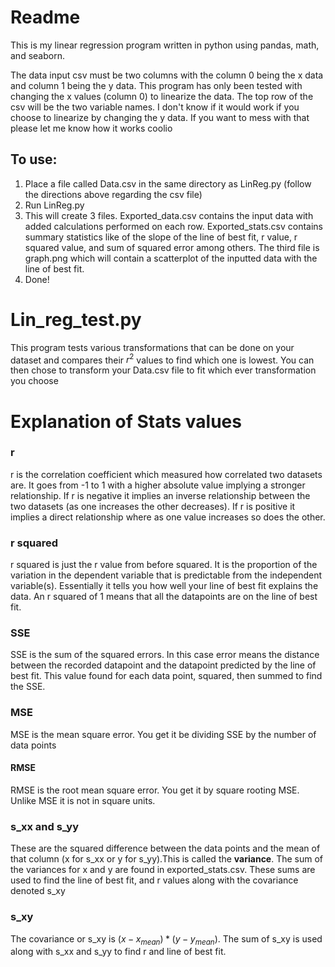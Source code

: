 # Readme
This is my linear regression program written in python using pandas, math, and seaborn.

The data input csv must be two columns with the column 0 being the x data and column 1 being the y data. This program 
has only been tested with changing the x values (column 0) to linearize the data. The top row of the csv will be the two
variable names. I don't know if it would work if you choose to linearize by changing the y data. If you want to mess with that 
please let me know how it works
coolio
## To use:
1. Place a file called Data.csv in the same directory as LinReg.py (follow the directions above regarding the csv file)
2. Run LinReg.py
3. This will create 3 files. Exported_data.csv contains the input data with added calculations performed on each row. Exported_stats.csv contains summary statistics
like of the slope of the line of best fit, r value, r squared value, and sum of squared error among others. 
The third file is graph.png which will contain a scatterplot of the inputted data with the line of best fit. 
4. Done!

# Lin_reg_test.py
This program tests various transformations that can be done on your dataset and compares their $`r^2`$ values to find which
one is lowest. You can then chose to transform your Data.csv file to fit which ever transformation you choose

# Explanation of Stats values
### r
r is the correlation coefficient which measured how correlated two datasets are. It goes from -1 to 1 with a higher absolute
value implying a stronger relationship. If r is negative it implies an inverse relationship between the two datasets (as 
one increases the other decreases). If r is positive it implies a direct relationship where as one value increases so does 
the other.

### r squared
r squared is just the r value from before squared. It is the proportion of the variation in the dependent variable that is 
predictable from the independent variable(s). Essentially it tells you how well your line of best fit explains the data. 
An r squared of 1 means that all the datapoints are on the line of best fit.

### SSE
SSE is the sum of the squared errors. In this case error means the distance between the recorded datapoint and the datapoint
predicted by the line of best fit. This value found for each data point, squared, then summed to find the SSE. 

### MSE
MSE is the mean square error. You get it be dividing SSE by the number of data points

#### RMSE

RMSE is the root mean square error. You get it by square rooting MSE. Unlike MSE it is not in square units. 

### s_xx and s_yy
These are the squared difference between the data points and the mean of that column (x for s_xx or y for s_yy).This is called the 
**variance**. The sum of the variances for x and y are found in exported_stats.csv. These sums are used to find the line of best fit,
and r values along with the covariance denoted s_xy

### s_xy
The covariance or s_xy is $`(x-x_{mean})*(y-y_{mean})`$. The sum of  s_xy is used along with s_xx and s_yy to find r and 
line of best fit.
